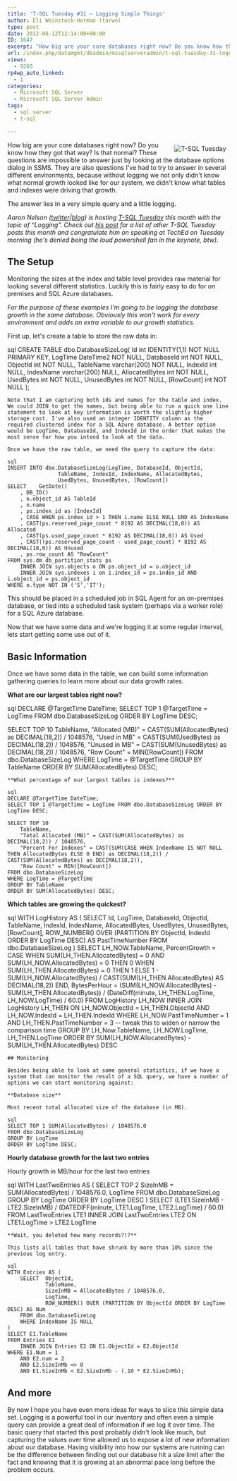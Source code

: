 ```yaml
---
title: 'T-SQL Tuesday #31 – Logging Simple Things'
author: Eli Weinstock-Herman (tarwn)
type: post
date: 2012-06-12T12:14:00+00:00
ID: 1647
excerpt: "How big are your core databases right now? Do you know how they got that way? Is that normal? These questions are impossible to answer just by looking at the database options dialog in SSMS. They are also questions I've had to try to answer in several d&hellip;"
url: /index.php/datamgmt/dbadmin/mssqlserveradmin/t-sql-tuesday-31-logging/
views:
  - 9265
rp4wp_auto_linked:
  - 1
categories:
  - Microsoft SQL Server
  - Microsoft SQL Server Admin
tags:
  - sql server
  - t-sql

---
```

 <img src="http://sqlblog.com/files/folders/30073/download.aspx" style="float: right; margin: 8px" alt="T-SQL Tuesday" />How big are your core databases right now? Do you know how they got that way? Is that normal? These questions are impossible to answer just by looking at the database options dialog in SSMS. They are also questions I've had to try to answer in several different environments, because without logging we not only didn't know what normal growth looked like for our system, we didn't know what tables and indexes were driving that growth. 

The answer lies in a very simple query and a little logging.

_Aaron Nelson (<a href="https://twitter.com/#!/sqlvariant" title="@SQLVariant on twitter" alt="@sqlvariant on twitter">twitter</a>|[blog][1]) is hosting [T-SQL Tuesday][2] this month with the topic of “Logging”. Check out [his post][2] for a list of other T-SQL Tuesday posts this month and congratulate him on speaking at TechEd on Tuesday morning (he's denied being the loud powershell fan in the keynote, btw)._

## The Setup

Monitoring the sizes at the index and table level provides raw material for looking several different statistics. Luckily this is fairly easy to do for on premises and SQL Azure databases. 

_For the purpose of these examples I'm going to be logging the database growth in the same database. Obviously this won't work for every environment and adds an extra variable to our growth statistics._

First up, let's create a table to store the raw data in:

sql
CREATE TABLE dbo.DatabaseSizeLog(
	Id		int IDENTITY(1,1) NOT NULL PRIMARY KEY,
	LogTime		DateTime2 NOT NULL,
	DatabaseId	int NOT NULL,
	ObjectId	int NOT NULL,
	TableName	varchar(200) NOT NULL,
	IndexId		int NULL,
	IndexName	varchar(200) NULL,
	AllocatedBytes	int NOT NULL,
	UsedBytes	int NOT NULL,
	UnusedBytes	int NOT NULL,
	[RowCount]	int NOT NULL
);
```
Note that I am capturing both ids and names for the table and index. We could JOIN to get the names, but being able to run a quick one line statement to look at key information is worth the slightly higher storage cost. I've also used an integer IDENTITY column as the required clustered index for a SQL Azure database. A better option would be LogTime, DatabaseId, and IndexId in the order that makes the most sense for how you intend to look at the data.

Once we have the raw table, we need the query to capture the data:

sql
INSERT INTO dbo.DatabaseSizeLog(LogTime, DatabaseId, ObjectId, 
				TableName, IndexId, IndexName, AllocatedBytes, 
				UsedBytes, UnusedBytes, [RowCount])
SELECT    GetDate()
	, DB_ID()
	, o.object_id AS TableId
	, o.name
	, ps.index_id as [IndexId]
	, CASE WHEN ps.index_id > 1 THEN i.name ELSE NULL END AS IndexName
	, CAST(ps.reserved_page_count * 8192 AS DECIMAL(18,0)) AS Allocated
	, CAST(ps.used_page_count * 8192 AS DECIMAL(18,0)) AS Used
	, CAST((ps.reserved_page_count - used_page_count) * 8192 AS DECIMAL(18,0)) AS Unused
	, ps.row_count AS "RowCount"
FROM sys.dm_db_partition_stats ps
	INNER JOIN sys.objects o ON ps.object_id = o.object_id
	INNER JOIN sys.indexes i on i.index_id = ps.index_id AND i.object_id = ps.object_id
WHERE o.type NOT IN ('S','IT');
```
This should be placed in a scheduled job in SQL Agent for an on-premises database, or tied into a scheduled task system (perhaps via a worker role) for a SQL Azure database.

Now that we have some data and we're logging it at some regular interval, lets start getting some use out of it.

## Basic Information

Once we have some data in the table, we can build some information gathering queries to learn more about our data growth rates. 

**What are our largest tables right now?**

sql
DECLARE @TargetTime DateTime;
SELECT TOP 1 @TargetTime = LogTime FROM dbo.DatabaseSizeLog ORDER BY LogTime DESC;

SELECT TOP 10
	TableName, 
	"Allocated (MB)" = CAST(SUM(AllocatedBytes) as DECIMAL(18,2)) / 1048576, 
	"Used in MB" = CAST(SUM(UsedBytes) as DECIMAL(18,2)) / 1048576, 
	"Unused in MB" = CAST(SUM(UnusedBytes) as DECIMAL(18,2)) / 1048576, 
	"Row Count" = MIN([RowCount])
FROM dbo.DatabaseSizeLog
WHERE LogTime = @TargetTime
GROUP BY TableName
ORDER BY SUM(AllocatedBytes) DESC;
```
**What percentage of our largest tables is indexes?**

sql
DECLARE @TargetTime DateTime;
SELECT TOP 1 @TargetTime = LogTime FROM dbo.DatabaseSizeLog ORDER BY LogTime DESC;

SELECT TOP 10
	TableName, 
	"Total Allocated (MB)" = CAST(SUM(AllocatedBytes) as DECIMAL(18,2)) / 1048576, 
	"Percent For Indexes" = CAST(SUM(CASE WHEN IndexName IS NOT NULL THEN AllocatedBytes ELSE 0 END) as DECIMAL(18,2)) / CAST(SUM(AllocatedBytes) as DECIMAL(18,2)),
	"Row Count" = MIN([RowCount])
FROM dbo.DatabaseSizeLog
WHERE LogTime = @TargetTime
GROUP BY TableName
ORDER BY SUM(AllocatedBytes) DESC;
```
**Which tables are growing the quickest?**

sql
WITH LogHistory AS (
	SELECT Id, LogTime, DatabaseId, ObjectId, 
			TableName, IndexId, IndexName, AllocatedBytes, 
			UsedBytes, UnusedBytes, [RowCount],
			ROW_NUMBER() OVER (PARTITION BY ObjectId, IndexId ORDER BY LogTime DESC)	AS PastTimeNumber
	FROM dbo.DatabaseSizeLog
)
SELECT 
		LH_NOW.TableName,
		PercentGrowth = CASE 
			WHEN SUM(LH_THEN.AllocatedBytes) = 0 AND SUM(LH_NOW.AllocatedBytes) = 0 THEN 0
			WHEN SUM(LH_THEN.AllocatedBytes) = 0 THEN 1
			ELSE 1 - SUM(LH_NOW.AllocatedBytes) / CAST(SUM(LH_THEN.AllocatedBytes) AS DECIMAL(18,2))
		END,
		BytesPerHour = (SUM(LH_NOW.AllocatedBytes) - SUM(LH_THEN.AllocatedBytes)) / (DateDiff(minute, LH_THEN.LogTime, LH_NOW.LogTime) / 60.0)
FROM LogHistory LH_NOW
	INNER JOIN LogHistory LH_THEN ON LH_NOW.ObjectId = LH_THEN.ObjectId AND LH_NOW.IndexId = LH_THEN.IndexId
WHERE LH_NOW.PastTimeNumber = 1
	AND LH_THEN.PastTimeNumber = 3	-- tweak this to widen or narrow the comparison time
GROUP BY LH_Now.TableName, LH_NOW.LogTime, LH_THEN.LogTime
ORDER BY SUM(LH_NOW.AllocatedBytes) - SUM(LH_THEN.AllocatedBytes) DESC
```
## Monitoring

Besides being able to look at some general statistics, if we have a system that can monitor the result of a SQL query, we have a number of options we can start monitoring against:

**Database size**
  
Most recent total allocated size of the database (in MB).

sql
SELECT TOP 1 SUM(AllocatedBytes) / 1048576.0
FROM dbo.DatabaseSizeLog
GROUP BY LogTime
ORDER BY LogTime DESC;
```
**Hourly database growth for the last two entries**
  
Hourly growth in MB/hour for the last two entries

sql
WITH LastTwoEntries AS (
	SELECT TOP 2 
			SizeInMB = SUM(AllocatedBytes) / 1048576.0,
			LogTime
	FROM dbo.DatabaseSizeLog
	GROUP BY LogTime
	ORDER BY LogTime DESC
)
SELECT (LTE1.SizeInMB - LTE2.SizeInMB) / (DATEDIFF(minute, LTE1.LogTime, LTE2.LogTime) / 60.0)
FROM LastTwoEntries LTE1
	INNER JOIN LastTwoEntries LTE2 ON LTE1.LogTime > LTE2.LogTime
```
**Wait, you deleted how many records?!?**
  
This lists all tables that have shrunk by more than 10% since the previous log entry.

sql
WITH Entries AS (
	SELECT  ObjectId,
			TableName,
			SizeInMB = AllocatedBytes / 1048576.0,
			LogTime,
			ROW_NUMBER() OVER (PARTITION BY ObjectId ORDER BY LogTime DESC) AS Num
	FROM dbo.DatabaseSizeLog
	WHERE IndexName IS NULL
)
SELECT E1.TableName
FROM Entries E1
	INNER JOIN Entries E2 ON E1.ObjectId = E2.ObjectId
WHERE E1.Num = 1 
	AND E2.num = 2
	AND E2.SizeInMb <> 0
	AND E1.SizeInMb < E2.SizeInMb - (.10 * E2.SizeInMb);
```
## And more

By now I hope you have even more ideas for ways to slice this simple data set. Logging is a powerful tool in our inventory and often even a simple query can provide a great deal of information if we log it over time. The basic query that started this post probably didn't look like much, but capturing the values over time allowed us to expose a lot of new information about our database. Having visibility into how our systems are running can be the difference between finding out our database hit a size limit after the fact and knowing that it is growing at an abnormal pace long before the problem occurs.

 [1]: http://sqlvariant.com/ "Aaron's Blog"
 [2]: http://sqlvariant.com/2012/06/t-sql-tuesday-31-logging/ "T-SQL Tuesday #31 - Logging"